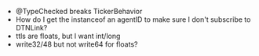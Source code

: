 * @TypeChecked breaks TickerBehavior
* How do I get the instanceof an agentID to make sure I don't subscribe to DTNLink?
* ttls are floats, but I want int/long
* write32/48 but not write64 for floats?